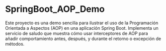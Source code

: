 # SpringBoot_AOP_Demo
Este proyecto es una demo sencilla para ilustrar el uso de la Programación Orientada a Aspectos (AOP) en una aplicación Spring Boot. Implementa un servicio de saludo que muestra cómo usar interceptores de AOP para añadir comportamiento antes, después, y durante el retorno o excepción de métodos.
